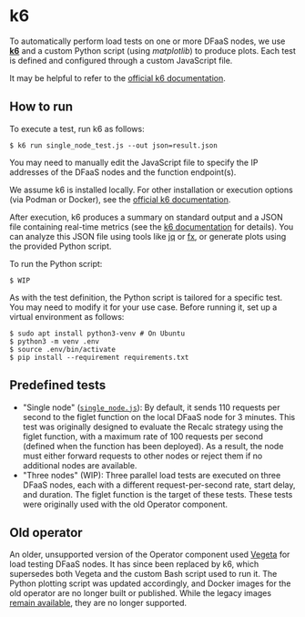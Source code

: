 # k6

To automatically perform load tests on one or more DFaaS nodes, we use
[**k6**](https://grafana.com/oss/k6/) and a custom Python script (using
*matplotlib*) to produce plots. Each test is defined and configured through a
custom JavaScript file.

It may be helpful to refer to the [official k6
documentation](https://grafana.com/docs/k6/latest/).

## How to run

To execute a test, run k6 as follows:

```console
$ k6 run single_node_test.js --out json=result.json
```

You may need to manually edit the JavaScript file to specify the IP addresses of
the DFaaS nodes and the function endpoint(s).

We assume k6 is installed locally. For other installation or execution options
(via Podman or Docker), see the [official k6
documentation](https://grafana.com/docs/k6/latest/set-up/install-k6/).

After execution, k6 produces a summary on standard output and a JSON file
containing real-time metrics (see the [k6
documentation](https://grafana.com/docs/k6/latest/results-output/real-time/json/)
for details). You can analyze this JSON file using tools like
[jq](https://jqlang.org/) or [fx](https://fx.wtf/), or generate plots using the
provided Python script.

To run the Python script:

```console
$ WIP
```

As with the test definition, the Python script is tailored for a specific test.
You may need to modify it for your use case. Before running it, set up a virtual
environment as follows:

```console
$ sudo apt install python3-venv # On Ubuntu
$ python3 -m venv .env
$ source .env/bin/activate
$ pip install --requirement requirements.txt
```

## Predefined tests

* "Single node" ([`single_node.js`](single_node.js)): By default, it sends 110
  requests per second to the figlet function on the local DFaaS node for 3
  minutes. This test was originally designed to evaluate the Recalc strategy
  using the figlet function, with a maximum rate of 100 requests per second
  (defined when the function has been deployed). As a result, the node must
  either forward requests to other nodes or reject them if no additional nodes
  are available.
* "Three nodes" (WIP): Three parallel load tests are executed on three DFaaS
  nodes, each with a different request-per-second rate, start delay, and
  duration. The figlet function is the target of these tests. These tests were
  originally used with the old Operator component.

## Old operator

An older, unsupported version of the Operator component used
[Vegeta](https://github.com/tsenart/vegeta) for load testing DFaaS nodes. It has
since been replaced by k6, which supersedes both Vegeta and the custom Bash
script used to run it. The Python plotting script was updated accordingly, and
Docker images for the old operator are no longer built or published. While the
legacy images [remain
available](https://github.com/unimib-datAI/dfaas/pkgs/container/dfaas-operator),
they are no longer supported.
